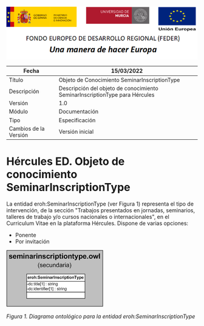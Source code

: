 ![](../../Docs/media/CabeceraDocumentosMD.png)

| Fecha         | 15/03/2022                                                   |
| ------------- | ------------------------------------------------------------ |
|Título|Objeto de Conocimiento SeminarInscriptionType| 
|Descripción|Descripción del objeto de conocimiento SeminarInscriptionType para Hércules|
|Versión|1.0|
|Módulo|Documentación|
|Tipo|Especificación|
|Cambios de la Versión|Versión inicial|

# Hércules ED. Objeto de conocimiento SeminarInscriptionType

La entidad eroh:SeminarInscriptionType (ver Figura 1) representa el tipo de intervención, de la sección "Trabajos presentados en jornadas, seminarios, talleres de trabajo y/o cursos nacionales o internacionales", en el Curriculum Vitae en la plataforma Hércules. Dispone de varias opciones:
- Ponente
- Por invitación

![](../../Docs/media/ObjetosDeConocimiento/SeminarInscriptionType.png)

*Figura 1. Diagrama ontológico para la entidad eroh:SeminarInscriptionType*
